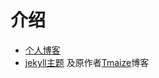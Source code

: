 # 介绍
- [个人博客](https://heylypp.github.io/) 
- [jekyll主题](https://github.com/TMaize/tmaize-blog) 及原作者[Tmaize](http://blog.tmaize.net/)博客 

